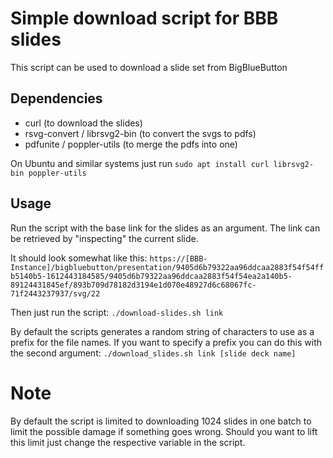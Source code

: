 # Simple download script for BBB slides
This script can be used to download a slide set from BigBlueButton

## Dependencies
- curl (to download the slides)
- rsvg-convert / librsvg2-bin (to convert the svgs to pdfs)
- pdfunite / poppler-utils (to merge the pdfs into one)

On Ubuntu and similar systems just run `sudo apt install curl librsvg2-bin poppler-utils`

## Usage
Run the script with the base link for the slides as an argument.
The link can be retrieved by "inspecting" the current slide.

It should look somewhat like this: `https://[BBB-Instance]/bigbluebutton/presentation/9405d6b79322aa96ddcaa2883f54f54ffb5140b5-1612443184585/9405d6b79322aa96ddcaa2883f54f54ea2a140b5-89124431845ef/893b709d78182d3194e1d070e48927d6c68067fc-71f2443237937/svg/22`

Then just run the script:
`./download-slides.sh link`

By default the scripts generates a random string of characters to use as a
prefix for the file names.
If you want to specify a prefix you can do this with the second argument:
`./download_slides.sh link [slide deck name]`

# Note
By default the script is limited to downloading 1024 slides in one batch to
limit the possible damage if something goes wrong.
Should you want to lift this limit just change the respective variable in the
script.
